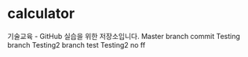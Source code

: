 # calculator
기술교육 - GitHub 실습을 위한 저장소입니다.
Master branch commit
Testing branch
Testing2 branch test
Testing2 no ff